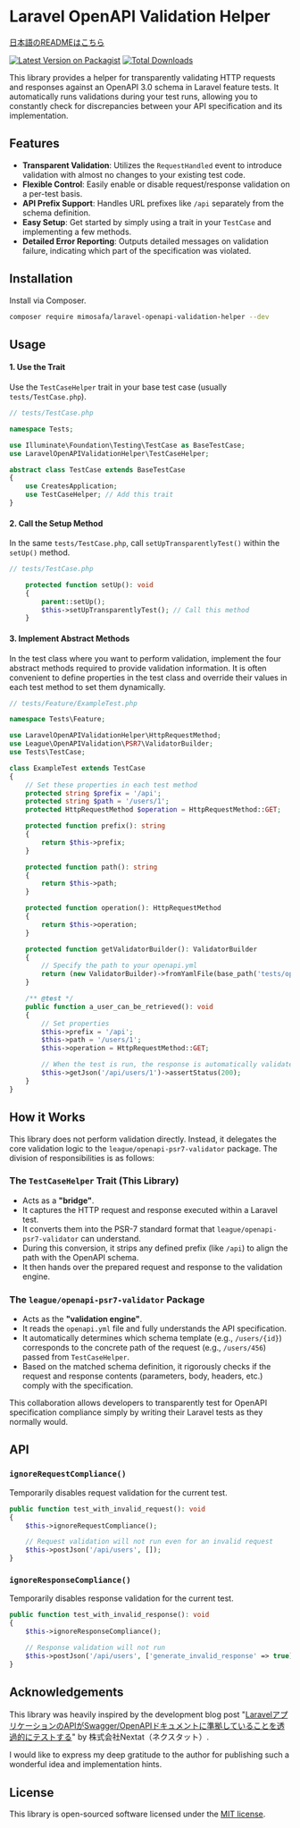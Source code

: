 # Laravel OpenAPI Validation Helper

[日本語のREADMEはこちら](README.ja.md)

[![Latest Version on Packagist](https://img.shields.io/packagist/v/mimosafa/laravel-openapi-validation-helper.svg?style=flat-square)](https://packagist.org/packages/mimosafa/laravel-openapi-validation-helper)
[![Total Downloads](https://img.shields.io/packagist/dt/mimosafa/laravel-openapi-validation-helper.svg?style=flat-square)](https://packagist.org/packages/mimosafa/laravel-openapi-validation-helper)

This library provides a helper for transparently validating HTTP requests and responses against an OpenAPI 3.0 schema in Laravel feature tests. It automatically runs validations during your test runs, allowing you to constantly check for discrepancies between your API specification and its implementation.

## Features

- **Transparent Validation**: Utilizes the `RequestHandled` event to introduce validation with almost no changes to your existing test code.
- **Flexible Control**: Easily enable or disable request/response validation on a per-test basis.
- **API Prefix Support**: Handles URL prefixes like `/api` separately from the schema definition.
- **Easy Setup**: Get started by simply using a trait in your `TestCase` and implementing a few methods.
- **Detailed Error Reporting**: Outputs detailed messages on validation failure, indicating which part of the specification was violated.

## Installation

Install via Composer.

```bash
composer require mimosafa/laravel-openapi-validation-helper --dev
```

## Usage

#### 1. Use the Trait

Use the `TestCaseHelper` trait in your base test case (usually `tests/TestCase.php`).

```php
// tests/TestCase.php

namespace Tests;

use Illuminate\Foundation\Testing\TestCase as BaseTestCase;
use LaravelOpenAPIValidationHelper\TestCaseHelper;

abstract class TestCase extends BaseTestCase
{
    use CreatesApplication;
    use TestCaseHelper; // Add this trait
}
```

#### 2. Call the Setup Method

In the same `tests/TestCase.php`, call `setUpTransparentlyTest()` within the `setUp()` method.

```php
// tests/TestCase.php

    protected function setUp(): void
    {
        parent::setUp();
        $this->setUpTransparentlyTest(); // Call this method
    }
```

#### 3. Implement Abstract Methods

In the test class where you want to perform validation, implement the four abstract methods required to provide validation information. It is often convenient to define properties in the test class and override their values in each test method to set them dynamically.

```php
// tests/Feature/ExampleTest.php

namespace Tests\Feature;

use LaravelOpenAPIValidationHelper\HttpRequestMethod;
use League\OpenAPIValidation\PSR7\ValidatorBuilder;
use Tests\TestCase;

class ExampleTest extends TestCase
{
    // Set these properties in each test method
    protected string $prefix = '/api';
    protected string $path = '/users/1';
    protected HttpRequestMethod $operation = HttpRequestMethod::GET;

    protected function prefix(): string
    {
        return $this->prefix;
    }

    protected function path(): string
    {
        return $this->path;
    }

    protected function operation(): HttpRequestMethod
    {
        return $this->operation;
    }

    protected function getValidatorBuilder(): ValidatorBuilder
    {
        // Specify the path to your openapi.yml
        return (new ValidatorBuilder)->fromYamlFile(base_path('tests/openapi.yml'));
    }

    /** @test */
    public function a_user_can_be_retrieved(): void
    {
        // Set properties
        $this->prefix = '/api';
        $this->path = '/users/1';
        $this->operation = HttpRequestMethod::GET;

        // When the test is run, the response is automatically validated
        $this->getJson('/api/users/1')->assertStatus(200);
    }
}
```

## How it Works

This library does not perform validation directly. Instead, it delegates the core validation logic to the `league/openapi-psr7-validator` package. The division of responsibilities is as follows:

### The `TestCaseHelper` Trait (This Library)

-   Acts as a **"bridge"**.
-   It captures the HTTP request and response executed within a Laravel test.
-   It converts them into the PSR-7 standard format that `league/openapi-psr7-validator` can understand.
-   During this conversion, it strips any defined prefix (like `/api`) to align the path with the OpenAPI schema.
-   It then hands over the prepared request and response to the validation engine.

### The `league/openapi-psr7-validator` Package

-   Acts as the **"validation engine"**.
-   It reads the `openapi.yml` file and fully understands the API specification.
-   It automatically determines which schema template (e.g., `/users/{id}`) corresponds to the concrete path of the request (e.g., `/users/456`) passed from `TestCaseHelper`.
-   Based on the matched schema definition, it rigorously checks if the request and response contents (parameters, body, headers, etc.) comply with the specification.

This collaboration allows developers to transparently test for OpenAPI specification compliance simply by writing their Laravel tests as they normally would.

## API

### `ignoreRequestCompliance()`

Temporarily disables request validation for the current test.

```php
public function test_with_invalid_request(): void
{
    $this->ignoreRequestCompliance();

    // Request validation will not run even for an invalid request
    $this->postJson('/api/users', []);
}
```

### `ignoreResponseCompliance()`

Temporarily disables response validation for the current test.

```php
public function test_with_invalid_response(): void
{
    $this->ignoreResponseCompliance();

    // Response validation will not run
    $this->postJson('/api/users', ['generate_invalid_response' => true]);
}
```

## Acknowledgements

This library was heavily inspired by the development blog post "[LaravelアプリケーションのAPIがSwagger/OpenAPIドキュメントに準拠していることを透過的にテストする](https://nextat.co.jp/staff/archives/253)" by 株式会社Nextat（ネクスタット）.

I would like to express my deep gratitude to the author for publishing such a wonderful idea and implementation hints.

## License

This library is open-sourced software licensed under the [MIT license](LICENSE.md).